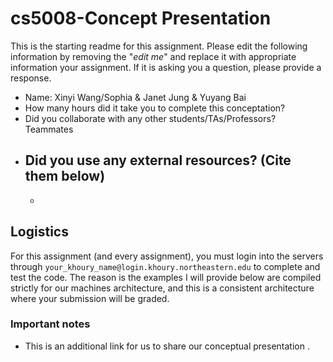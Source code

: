 # cs5008-Concept Presentation

This is the starting readme for this assignment.  Please edit the following information by removing the "*edit me*" and replace it with appropriate information your assignment. If it is asking you a question, please provide a response.

- Name: Xinyi Wang/Sophia  & Janet Jung & Yuyang Bai
- How many hours did it take you to complete this conceptation?  
- Did you collaborate with any other students/TAs/Professors?  Teammates 
- Did you use any external resources? (Cite them below)
  - 
  - 
## Logistics

For this assignment (and every assignment), you must login into the servers through `your_khoury_name@login.khoury.northeastern.edu` to complete and test the code. The reason is the examples I will provide below are compiled strictly for our machines architecture, and this is a consistent architecture where your submission will be graded.

### Important notes

* This is an additional link for us to share our conceptual presentation .
  

